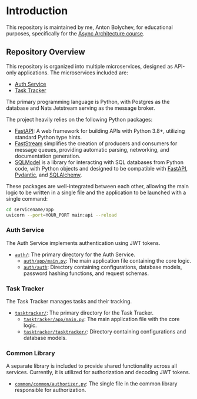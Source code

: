 # Introduction

This repository is maintained by me, Anton Bolychev, for educational purposes, specifically for the [Async Architecture course](https://tough-dev.school/architecture).

## Repository Overview

This repository is organized into multiple microservices, designed as API-only applications. The microservices included are:

- [Auth Service](#auth-service)
- [Task Tracker](#task-tracker)

The primary programming language is Python, with Postgres as the database and Nats Jetstream serving as the message broker.

The project heavily relies on the following Python packages:

- [FastAPI](https://fastapi.tiangolo.com/): A web framework for building APIs with Python 3.8+, utilizing standard Python type hints.
- [FastStream](https://faststream.airt.ai/latest/faststream/) simplifies the creation of producers and consumers for message queues, providing automatic parsing, networking, and documentation generation.
- [SQLModel](https://sqlmodel.tiangolo.com/) is a library for interacting with SQL databases from Python code, with Python objects and designed to be compatible with [FastAPI](https://fastapi.tiangolo.com/), [Pydantic](https://docs.pydantic.dev/latest/), and [SQLAlchemy](https://www.sqlalchemy.org/).

These packages are well-integrated between each other, allowing the main logic to be written in a single file and the application to be launched with a single command:

```bash
cd servicename/app
uvicorn --port=YOUR_PORT main:api --reload
```

### Auth Service

The Auth Service implements authentication using JWT tokens.

- [`auth/`](./auth): The primary directory for the Auth Service.
  - [`auth/app/main.py`](./auth/app/main.py): The main application file containing the core logic.
  - [`auth/auth`](./auth/auth/): Directory containing configurations, database models, password hashing functions, and request schemas.

### Task Tracker

The Task Tracker manages tasks and their tracking.

- [`tasktracker/`](./tasktracker/): The primary directory for the Task Tracker.
  - [`tasktracker/app/main.py`](./tasktracker/app/main.py): The main application file with the core logic.
  - [`tasktracker/tasktracker/`](./tasktracker/tasktracker/): Directory containing configurations and database models.

### Common Library

A separate library is included to provide shared functionality across all services. Currently, it is utilized for authorization and decoding JWT tokens.

- [`common/common/authorizer.py`](./common/common/authorizer.py): The single file in the common library responsible for authorization.